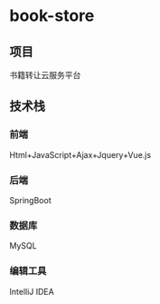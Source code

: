 # book-store

## 项目
书籍转让云服务平台

## 技术栈
### 前端
Html+JavaScript+Ajax+Jquery+Vue.js
### 后端
SpringBoot
### 数据库
MySQL
### 编辑工具
IntelliJ IDEA

